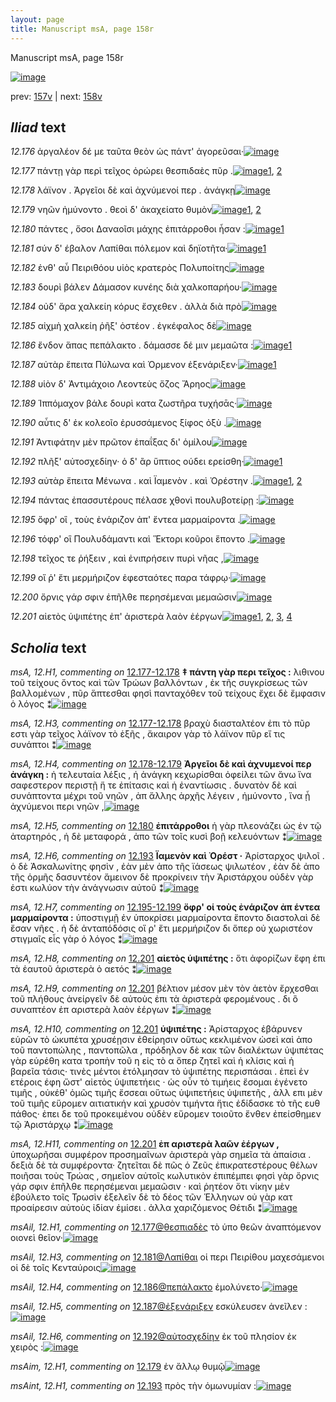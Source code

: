 ```yaml
---
layout: page
title: Manuscript msA, page 158r
---
```


Manuscript msA, page 158r

[![image](http://www.homermultitext.org/iipsrv?OBJ=IIP,1.0&FIF=/project/homer/pyramidal/deepzoom/hmt/vaimg/2017a/VA158RN_0329.tif&WID=100&CVT=JPEG)](http://www.homermultitext.org/ict2/?urn=urn:cite2:hmt:vaimg.2017a:VA158RN_0329)

prev:  [157v](../157v) | next:  [158v](../158v)

## *Iliad* text

*12.176* <a id="12.176"/> ἀργαλέον δέ με ταῦτα θεὸν ὡς πάντ' ἀγορεῦσαι·[![image](http://www.homermultitext.org/iipsrv?OBJ=IIP,1.0&FIF=/project/homer/pyramidal/deepzoom/hmt/vaimg/2017a/VA158RN_0329.tif&RGN=0.1603,0.2023,0.4409,0.0293&WID=1000&CVT=JPEG)](http://www.homermultitext.org/ict2/?urn=urn:cite2:hmt:vaimg.2017a:VA158RN_0329@0.1603,0.2023,0.4409,0.0293)

*12.177* <a id="12.177"/> πάντῃ γὰρ περὶ τεῖχος ὀρώρει θεσπιδαὲς πῦρ .[![image](http://www.homermultitext.org/iipsrv?OBJ=IIP,1.0&FIF=/project/homer/pyramidal/deepzoom/hmt/vaimg/2017a/VA158RN_0329.tif&RGN=0.1563,0.2233,0.4409,0.0293&WID=1000&CVT=JPEG)](http://www.homermultitext.org/ict2/?urn=urn:cite2:hmt:vaimg.2017a:VA158RN_0329@0.1563,0.2233,0.4409,0.0293)[1](#msAil_12.H1), [2](#msA_12.H2)

*12.178* <a id="12.178"/> λάϊνον . Ἀργεῖοι δὲ καὶ ἀχνύμενοί περ . ἀνάγκῃ[![image](http://www.homermultitext.org/iipsrv?OBJ=IIP,1.0&FIF=/project/homer/pyramidal/deepzoom/hmt/vaimg/2017a/VA158RN_0329.tif&RGN=0.1563,0.2421,0.4409,0.0293&WID=1000&CVT=JPEG)](http://www.homermultitext.org/ict2/?urn=urn:cite2:hmt:vaimg.2017a:VA158RN_0329@0.1563,0.2421,0.4409,0.0293)

*12.179* <a id="12.179"/> νηῶν ἠμύνοντο . θεοὶ δ' ἀκαχείατο θυμὸν[![image](http://www.homermultitext.org/iipsrv?OBJ=IIP,1.0&FIF=/project/homer/pyramidal/deepzoom/hmt/vaimg/2017a/VA158RN_0329.tif&RGN=0.1503,0.2602,0.3898,0.0293&WID=1000&CVT=JPEG)](http://www.homermultitext.org/ict2/?urn=urn:cite2:hmt:vaimg.2017a:VA158RN_0329@0.1503,0.2602,0.3898,0.0293)[1](#msAil_12.H2), [2](#msAim_12.H1)

*12.180* <a id="12.180"/> πάντες , ὅσοι Δαναοῖσι μάχης ἐπιτάρροθοι ἦσαν :[![image](http://www.homermultitext.org/iipsrv?OBJ=IIP,1.0&FIF=/project/homer/pyramidal/deepzoom/hmt/vaimg/2017a/VA158RN_0329.tif&RGN=0.1493,0.2767,0.4539,0.0293&WID=1000&CVT=JPEG)](http://www.homermultitext.org/ict2/?urn=urn:cite2:hmt:vaimg.2017a:VA158RN_0329@0.1493,0.2767,0.4539,0.0293)[1](#msA_12.H5)

*12.181* <a id="12.181"/> σύν δ' έβαλον Λαπίθαι πόλεμον καὶ δηϊοτῆτα·[![image](http://www.homermultitext.org/iipsrv?OBJ=IIP,1.0&FIF=/project/homer/pyramidal/deepzoom/hmt/vaimg/2017a/VA158RN_0329.tif&RGN=0.1754,0.2955,0.4198,0.0293&WID=1000&CVT=JPEG)](http://www.homermultitext.org/ict2/?urn=urn:cite2:hmt:vaimg.2017a:VA158RN_0329@0.1754,0.2955,0.4198,0.0293)[1](#msAil_12.H3)

*12.182* <a id="12.182"/> ἐνθ' αὖ Πειριθόου υἱὸς κρατερὸς Πολυποίτης[![image](http://www.homermultitext.org/iipsrv?OBJ=IIP,1.0&FIF=/project/homer/pyramidal/deepzoom/hmt/vaimg/2017a/VA158RN_0329.tif&RGN=0.1754,0.3158,0.4198,0.0293&WID=1000&CVT=JPEG)](http://www.homermultitext.org/ict2/?urn=urn:cite2:hmt:vaimg.2017a:VA158RN_0329@0.1754,0.3158,0.4198,0.0293)

*12.183* <a id="12.183"/> δουρὶ βάλεν Δάμασον κυνέης διὰ χαλκοπαρήου·[![image](http://www.homermultitext.org/iipsrv?OBJ=IIP,1.0&FIF=/project/homer/pyramidal/deepzoom/hmt/vaimg/2017a/VA158RN_0329.tif&RGN=0.1764,0.3331,0.4349,0.0293&WID=1000&CVT=JPEG)](http://www.homermultitext.org/ict2/?urn=urn:cite2:hmt:vaimg.2017a:VA158RN_0329@0.1764,0.3331,0.4349,0.0293)

*12.184* <a id="12.184"/> οὐδ' ἄρα χαλκείη κόρυς ἔσχεθεν . ἀλλὰ διὰ πρὸ[![image](http://www.homermultitext.org/iipsrv?OBJ=IIP,1.0&FIF=/project/homer/pyramidal/deepzoom/hmt/vaimg/2017a/VA158RN_0329.tif&RGN=0.1764,0.3519,0.4138,0.0323&WID=1000&CVT=JPEG)](http://www.homermultitext.org/ict2/?urn=urn:cite2:hmt:vaimg.2017a:VA158RN_0329@0.1764,0.3519,0.4138,0.0323)

*12.185* <a id="12.185"/> αἰχμὴ χαλκείη ῥῆξ' ὀστέον . ἐγκέφαλος δὲ[![image](http://www.homermultitext.org/iipsrv?OBJ=IIP,1.0&FIF=/project/homer/pyramidal/deepzoom/hmt/vaimg/2017a/VA158RN_0329.tif&RGN=0.1693,0.3699,0.3908,0.0323&WID=1000&CVT=JPEG)](http://www.homermultitext.org/ict2/?urn=urn:cite2:hmt:vaimg.2017a:VA158RN_0329@0.1693,0.3699,0.3908,0.0323)

*12.186* <a id="12.186"/> ἔνδον ἅπας πεπάλακτο . δάμασσε δέ μιν μεμαῶτα :[![image](http://www.homermultitext.org/iipsrv?OBJ=IIP,1.0&FIF=/project/homer/pyramidal/deepzoom/hmt/vaimg/2017a/VA158RN_0329.tif&RGN=0.1693,0.388,0.4499,0.0323&WID=1000&CVT=JPEG)](http://www.homermultitext.org/ict2/?urn=urn:cite2:hmt:vaimg.2017a:VA158RN_0329@0.1693,0.388,0.4499,0.0323)[1](#msAil_12.H4)

*12.187* <a id="12.187"/> αὐτὰρ ἔπειτα Πύλωνα καὶ Όρμενον ἐξενάριξεν·[![image](http://www.homermultitext.org/iipsrv?OBJ=IIP,1.0&FIF=/project/homer/pyramidal/deepzoom/hmt/vaimg/2017a/VA158RN_0329.tif&RGN=0.1713,0.409,0.4399,0.0323&WID=1000&CVT=JPEG)](http://www.homermultitext.org/ict2/?urn=urn:cite2:hmt:vaimg.2017a:VA158RN_0329@0.1713,0.409,0.4399,0.0323)[1](#msAil_12.H5)

*12.188* <a id="12.188"/> υἱὸν δ' Ἀντιμάχοιο Λεοντεὺς ὄζος Ἄρηος[![image](http://www.homermultitext.org/iipsrv?OBJ=IIP,1.0&FIF=/project/homer/pyramidal/deepzoom/hmt/vaimg/2017a/VA158RN_0329.tif&RGN=0.1713,0.409,0.4399,0.0323&WID=1000&CVT=JPEG)](http://www.homermultitext.org/ict2/?urn=urn:cite2:hmt:vaimg.2017a:VA158RN_0329@0.1713,0.409,0.4399,0.0323)

*12.189* <a id="12.189"/> Ἱππόμαχον βάλε δουρὶ κατα ζωστῆρα τυχήσᾱς·[![image](http://www.homermultitext.org/iipsrv?OBJ=IIP,1.0&FIF=/project/homer/pyramidal/deepzoom/hmt/vaimg/2017a/VA158RN_0329.tif&RGN=0.1673,0.4444,0.4299,0.0353&WID=1000&CVT=JPEG)](http://www.homermultitext.org/ict2/?urn=urn:cite2:hmt:vaimg.2017a:VA158RN_0329@0.1673,0.4444,0.4299,0.0353)

*12.190* <a id="12.190"/> αὖτις δ' ἐκ κολεοῖο ἐρυσσάμενος ξίφος ὀξὺ .[![image](http://www.homermultitext.org/iipsrv?OBJ=IIP,1.0&FIF=/project/homer/pyramidal/deepzoom/hmt/vaimg/2017a/VA158RN_0329.tif&RGN=0.1663,0.4669,0.4299,0.0353&WID=1000&CVT=JPEG)](http://www.homermultitext.org/ict2/?urn=urn:cite2:hmt:vaimg.2017a:VA158RN_0329@0.1663,0.4669,0.4299,0.0353)

*12.191* <a id="12.191"/> Ἀντιφάτην μὲν πρῶτον ἐπαΐξας δι' ὁμίλου[![image](http://www.homermultitext.org/iipsrv?OBJ=IIP,1.0&FIF=/project/homer/pyramidal/deepzoom/hmt/vaimg/2017a/VA158RN_0329.tif&RGN=0.1693,0.4857,0.4038,0.0316&WID=1000&CVT=JPEG)](http://www.homermultitext.org/ict2/?urn=urn:cite2:hmt:vaimg.2017a:VA158RN_0329@0.1693,0.4857,0.4038,0.0316)

*12.192* <a id="12.192"/> πλῆξ' αὐτοσχεδίην· ὁ δ' ἂρ ὕπτιος ούδει ερείσθη·[![image](http://www.homermultitext.org/iipsrv?OBJ=IIP,1.0&FIF=/project/homer/pyramidal/deepzoom/hmt/vaimg/2017a/VA158RN_0329.tif&RGN=0.1663,0.506,0.4038,0.0316&WID=1000&CVT=JPEG)](http://www.homermultitext.org/ict2/?urn=urn:cite2:hmt:vaimg.2017a:VA158RN_0329@0.1663,0.506,0.4038,0.0316)[1](#msAil_12.H6)

*12.193* <a id="12.193"/> αὐτὰρ ἔπειτα Μένωνα . καὶ Ϊαμενὸν . καὶ Ὀρέστην .[![image](http://www.homermultitext.org/iipsrv?OBJ=IIP,1.0&FIF=/project/homer/pyramidal/deepzoom/hmt/vaimg/2017a/VA158RN_0329.tif&RGN=0.1663,0.5241,0.4299,0.0353&WID=1000&CVT=JPEG)](http://www.homermultitext.org/ict2/?urn=urn:cite2:hmt:vaimg.2017a:VA158RN_0329@0.1663,0.5241,0.4299,0.0353)[1](#msAint_12.H1), [2](#msA_12.H6)

*12.194* <a id="12.194"/> πάντας ἐπασσυτέρους πέλασε χθονὶ πουλυβοτείρῃ :[![image](http://www.homermultitext.org/iipsrv?OBJ=IIP,1.0&FIF=/project/homer/pyramidal/deepzoom/hmt/vaimg/2017a/VA158RN_0329.tif&RGN=0.1653,0.5429,0.4409,0.0316&WID=1000&CVT=JPEG)](http://www.homermultitext.org/ict2/?urn=urn:cite2:hmt:vaimg.2017a:VA158RN_0329@0.1653,0.5429,0.4409,0.0316)

*12.195* <a id="12.195"/> ὄφρ' οἳ , τοὺς ἐνάριζον ἀπ' ἔντεα μαρμαίροντα .[![image](http://www.homermultitext.org/iipsrv?OBJ=IIP,1.0&FIF=/project/homer/pyramidal/deepzoom/hmt/vaimg/2017a/VA158RN_0329.tif&RGN=0.1633,0.5609,0.4138,0.0308&WID=1000&CVT=JPEG)](http://www.homermultitext.org/ict2/?urn=urn:cite2:hmt:vaimg.2017a:VA158RN_0329@0.1633,0.5609,0.4138,0.0308)

*12.196* <a id="12.196"/> τόφρ' οἳ Πουλυδάμαντι καὶ Ἕκτορι κοῦροι ἕποντο .[![image](http://www.homermultitext.org/iipsrv?OBJ=IIP,1.0&FIF=/project/homer/pyramidal/deepzoom/hmt/vaimg/2017a/VA158RN_0329.tif&RGN=0.1503,0.582,0.4208,0.0308&WID=1000&CVT=JPEG)](http://www.homermultitext.org/ict2/?urn=urn:cite2:hmt:vaimg.2017a:VA158RN_0329@0.1503,0.582,0.4208,0.0308)

*12.198* <a id="12.198"/> τεῖχος τε ῥήξειν , καὶ ἐνιπρήσειν πυρὶ νῆας ,[![image](http://www.homermultitext.org/iipsrv?OBJ=IIP,1.0&FIF=/project/homer/pyramidal/deepzoom/hmt/vaimg/2017a/VA158RN_0329.tif&RGN=0.1453,0.6023,0.4158,0.0271&WID=1000&CVT=JPEG)](http://www.homermultitext.org/ict2/?urn=urn:cite2:hmt:vaimg.2017a:VA158RN_0329@0.1453,0.6023,0.4158,0.0271)

*12.199* <a id="12.199"/> οἵ ῥ' ἔτι μερμήριζον ἐφεσταότες παρα τάφρῳ·[![image](http://www.homermultitext.org/iipsrv?OBJ=IIP,1.0&FIF=/project/homer/pyramidal/deepzoom/hmt/vaimg/2017a/VA158RN_0329.tif&RGN=0.1653,0.6173,0.3988,0.0338&WID=1000&CVT=JPEG)](http://www.homermultitext.org/ict2/?urn=urn:cite2:hmt:vaimg.2017a:VA158RN_0329@0.1653,0.6173,0.3988,0.0338)

*12.200* <a id="12.200"/> ὄρνις γάρ σφιν ἐπῆλθε περησέμεναι μεμαῶσιν[![image](http://www.homermultitext.org/iipsrv?OBJ=IIP,1.0&FIF=/project/homer/pyramidal/deepzoom/hmt/vaimg/2017a/VA158RN_0329.tif&RGN=0.1633,0.6368,0.4218,0.0286&WID=1000&CVT=JPEG)](http://www.homermultitext.org/ict2/?urn=urn:cite2:hmt:vaimg.2017a:VA158RN_0329@0.1633,0.6368,0.4218,0.0286)

*12.201* <a id="12.201"/> αἰετὸς ὑψιπέτης ἐπ' ἀριστερὰ λαὸν ἐέργων[![image](http://www.homermultitext.org/iipsrv?OBJ=IIP,1.0&FIF=/project/homer/pyramidal/deepzoom/hmt/vaimg/2017a/VA158RN_0329.tif&RGN=0.1623,0.6571,0.3868,0.0308&WID=1000&CVT=JPEG)](http://www.homermultitext.org/ict2/?urn=urn:cite2:hmt:vaimg.2017a:VA158RN_0329@0.1623,0.6571,0.3868,0.0308)[1](#msA_12.H11), [2](#msA_12.H8), [3](#msA_12.H9), [4](#msA_12.H10)

## *Scholia* text

*msA, 12.H1, commenting on* [12.177-12.178](#12.177-12.178)  <a id="msA_12.H1"/> **‡ πάντη γὰρ περι τεῖχος :** λιθινου τοῦ τείχους ὄντος καὶ τῶν Τρώων βαλλόντων , ἐκ τῆς συγκρίσεως τῶν βαλλομένων , πῦρ ἅπτεσθαι φησὶ πανταχόθεν τοῦ τείχους ἔχει δὲ ἔμφασιν ὁ λόγος ⁑[![image](http://www.homermultitext.org/iipsrv?OBJ=IIP,1.0&FIF=/project/homer/pyramidal/deepzoom/hmt/vaimg/2017a/VA158RN_0329.tif&RGN=0.186,0.0957,0.6088,0.0317&WID=1000&CVT=JPEG)](http://www.homermultitext.org/ict2/?urn=urn:cite2:hmt:vaimg.2017a:VA158RN_0329@0.186,0.0957,0.6088,0.0317)

*msA, 12.H3, commenting on* [12.177-12.178](#12.177-12.178)  <a id="msA_12.H3"/> βραχὺ διασταλτέον ἐπι τὸ πῦρ εστι γὰρ τεῖχος λάϊνον τὸ ἑξῆς , ἄκαιρον γὰρ τὸ λάϊνον πῦρ εἴ τις συνάπτοι ⁑[![image](http://www.homermultitext.org/iipsrv?OBJ=IIP,1.0&FIF=/project/homer/pyramidal/deepzoom/hmt/vaimg/2017a/VA158RN_0329.tif&RGN=0.1958,0.1221,0.5976,0.0248&WID=1000&CVT=JPEG)](http://www.homermultitext.org/ict2/?urn=urn:cite2:hmt:vaimg.2017a:VA158RN_0329@0.1958,0.1221,0.5976,0.0248)

*msA, 12.H4, commenting on* [12.178-12.179](#12.178-12.179)  <a id="msA_12.H4"/> **Ἀργεῖοι δὲ καὶ ἀχνυμενοί περ ἀνάγκη :** ἡ τελευταία λέξις , ἡ ἀνάγκη κεχωρίσθαι ὀφείλει τῶν ἄνω ἵνα σαφεστερον περιστῇ ἥ τε ἐπίτασις καὶ ἡ ἐναντίωσις . δυνατὸν δὲ καὶ συνάπτοντα μέχρι τοῦ νηῶν , ἀπ ἄλλης ἀρχῆς λέγειν , ἠμύνοντο , ἵνα ᾖ ἀχνύμενοι περι νηῶν ,[![image](http://www.homermultitext.org/iipsrv?OBJ=IIP,1.0&FIF=/project/homer/pyramidal/deepzoom/hmt/vaimg/2017a/VA158RN_0329.tif&RGN=0.193,0.1337,0.5997,0.0375&WID=1000&CVT=JPEG)](http://www.homermultitext.org/ict2/?urn=urn:cite2:hmt:vaimg.2017a:VA158RN_0329@0.193,0.1337,0.5997,0.0375)

*msA, 12.H5, commenting on* [12.180](#12.180)  <a id="msA_12.H5"/> **ἐπιτάρροθοι** ἡ γὰρ πλεονάζει ὡς ἐν τῷ ἀταρτηρός , ἡ δὲ μεταφορά , ἀπο τῶν τοῖς κυσὶ βοῇ κελευόντων ⁑[![image](http://www.homermultitext.org/iipsrv?OBJ=IIP,1.0&FIF=/project/homer/pyramidal/deepzoom/hmt/vaimg/2017a/VA158RN_0329.tif&RGN=0.1874,0.1628,0.5435,0.0206&WID=1000&CVT=JPEG)](http://www.homermultitext.org/ict2/?urn=urn:cite2:hmt:vaimg.2017a:VA158RN_0329@0.1874,0.1628,0.5435,0.0206)

*msA, 12.H6, commenting on* [12.193](#12.193)  <a id="msA_12.H6"/> **Ϊαμενὸν καὶ Ὀρέστ ·** Ἀρίσταρχος ψιλοῖ . ὁ δὲ Ἀσκαλωνίτης φησὶν , ἐὰν μὲν ἀπο τῆς ϊάσεως ψιλωτέον , ἐὰν δὲ ἀπο τῆς ὁρμῆς δασυντέον ἄμεινον δὲ προκρίνειν τὴν Ἀριστάρχου οὐδὲν γὰρ ἐστι κωλύον τὴν ἀνάγνωσιν αὐτοῦ ⁑[![image](http://www.homermultitext.org/iipsrv?OBJ=IIP,1.0&FIF=/project/homer/pyramidal/deepzoom/hmt/vaimg/2017a/VA158RN_0329.tif&RGN=0.607,0.5204,0.1868,0.0718&WID=1000&CVT=JPEG)](http://www.homermultitext.org/ict2/?urn=urn:cite2:hmt:vaimg.2017a:VA158RN_0329@0.607,0.5204,0.1868,0.0718)

*msA, 12.H7, commenting on* [12.195-12.199](#12.195-12.199)  <a id="msA_12.H7"/> **ὄφρ' οἱ τοὺς ἐνάριζον ἀπ έντεα μαρμαίροντα :** ὑποστιγμῇ ἐν ὑποκρίσει μαρμαίροντα ἕποντο διαστολαὶ δὲ ἔσαν νῆες . ἡ δὲ ἀνταπόδόσις οἵ ρ' ἔτι μερμήριζον δι ὅπερ οὐ χωριστέον στιγμαῖς εἶς γὰρ ὁ λόγος ⁑[![image](http://www.homermultitext.org/iipsrv?OBJ=IIP,1.0&FIF=/project/homer/pyramidal/deepzoom/hmt/vaimg/2017a/VA158RN_0329.tif&RGN=0.5916,0.5887,0.1995,0.0743&WID=1000&CVT=JPEG)](http://www.homermultitext.org/ict2/?urn=urn:cite2:hmt:vaimg.2017a:VA158RN_0329@0.5916,0.5887,0.1995,0.0743)

*msA, 12.H8, commenting on* [12.201](#12.201)  <a id="msA_12.H8"/> **αἱετὸς ὑψιπέτης :** ὅτι ἀφορίζων ἔφη ἐπι τὰ ἑαυτοῦ ἀριστερὰ ὁ αετός ⁑[![image](http://www.homermultitext.org/iipsrv?OBJ=IIP,1.0&FIF=/project/homer/pyramidal/deepzoom/hmt/vaimg/2017a/VA158RN_0329.tif&RGN=0.5821,0.655,0.2087,0.0311&WID=1000&CVT=JPEG)](http://www.homermultitext.org/ict2/?urn=urn:cite2:hmt:vaimg.2017a:VA158RN_0329@0.5821,0.655,0.2087,0.0311)

*msA, 12.H9, commenting on* [12.201](#12.201)  <a id="msA_12.H9"/> βέλτιον μέσον μὲν τὸν ἀετὸν ἔρχεσθαι τοῦ πλήθους ἀνείργεῖν δὲ αὐτοὺς ἐπι τὰ ἀριστερὰ φερομένους . δι ὃ συναπτέον ἐπ αριστερὰ λαὸν ἐέργων ⁑[![image](http://www.homermultitext.org/iipsrv?OBJ=IIP,1.0&FIF=/project/homer/pyramidal/deepzoom/hmt/vaimg/2017a/VA158RN_0329.tif&RGN=0.1654,0.681,0.6216,0.0339&WID=1000&CVT=JPEG)](http://www.homermultitext.org/ict2/?urn=urn:cite2:hmt:vaimg.2017a:VA158RN_0329@0.1654,0.681,0.6216,0.0339)

*msA, 12.H10, commenting on* [12.201](#12.201)  <a id="msA_12.H10"/> **ὑψιπέτης :** Ἀρίσταρχος ἐβάρυνεν εὑρῶν τὸ ὠκυπέτα χρυσέῃσιν ἐθείρησιν οὕτως κεκλιμένον ὡσεὶ καὶ ἀπο τοῦ παντοπώλης , παντοπῶλα , πρόδηλον δὲ κακ τῶν διαλέκτων ὑψιπέτας γὰρ εὑρέθη κατα τροπὴν τοῦ η εἰς τὸ α ὅπερ ζητεῖ καὶ ἡ κλίσις καὶ ἡ βαρεῖα τάσις· τινὲς μέντοι ἐτόλμησαν τὸ ὑψιπέτης περισπάσαι . ἐπεὶ ἐν ετέροις έφη ὥστ' αἰετὸς ὑψιπετήεις · ὡς οὖν τὸ τιμήεις ἔσομαι ἐγένετο τιμῆς , οὐκέθ' ὁμῶς τιμῆς ἔσσεαι οὕτως ὑψιπετήεις ὑψιπετῆς , ἀλλ επι μὲν τοῦ τιμῆς εὕρομεν αιτιατικήν καὶ χρυσὸν τιμήντα ἥτις ἐδίδασκε τὸ τῆς ευθ πάθος· ἐπει δε τοῦ προκειμένου οὐδὲν εὕρομεν τοιοῦτο ἔνθεν ἐπείσθημεν τῷ Ἀριστάρχῳ ⁑[![image](http://www.homermultitext.org/iipsrv?OBJ=IIP,1.0&FIF=/project/homer/pyramidal/deepzoom/hmt/vaimg/2017a/VA158RN_0329.tif&RGN=0.1692,0.6979,0.6216,0.0785&WID=1000&CVT=JPEG)](http://www.homermultitext.org/ict2/?urn=urn:cite2:hmt:vaimg.2017a:VA158RN_0329@0.1692,0.6979,0.6216,0.0785)

*msA, 12.H11, commenting on* [12.201](#12.201)  <a id="msA_12.H11"/> **ἐπ αριστερὰ λαῶν ἐέργων ,** ὑποχωρῆσαι συμφέρον προσημαῖνων ἀριστερὰ γὰρ σημεῖα τὰ ἀπαίσια . δεξιὰ δὲ τὰ συμφέροντα· ζητεῖται δὲ πῶς ὁ Ζεῦς ἐπικρατεστέρους θέλων ποιῆσαι τοὺς Τρώας , σημεῖον αὐτοῖς κωλυτικὸν ἐπιπέμπει φησὶ γὰρ ὄρνις γάρ σφιν ἐπῆλθε περησέμεναι μεμαῶσιν · καὶ ῥητέον ὅτι νίκην μὲν ἐβούλετο τοῖς Τρωσὶν ἐξελεῖν δὲ τὸ δέος τῶν Ἑλληνων οὐ γὰρ κατ προαίρεσιν αὐτοὺς ἰδίαν ἐμίσει . ἀλλα χαριζόμενος Θέτιδι ⁑[![image](http://www.homermultitext.org/iipsrv?OBJ=IIP,1.0&FIF=/project/homer/pyramidal/deepzoom/hmt/vaimg/2017a/VA158RN_0329.tif&RGN=0.1632,0.7612,0.6254,0.0587&WID=1000&CVT=JPEG)](http://www.homermultitext.org/ict2/?urn=urn:cite2:hmt:vaimg.2017a:VA158RN_0329@0.1632,0.7612,0.6254,0.0587)

*msAil, 12.H1, commenting on* [12.177@θεσπιαδὲς](#12.177@θεσπιαδὲς)  <a id="msAil_12.H1"/> τὸ ὑπο θεῶν ἀναπτόμενον οιονεὶ θεῖον·[![image](http://www.homermultitext.org/iipsrv?OBJ=IIP,1.0&FIF=/project/homer/pyramidal/deepzoom/hmt/vaimg/2017a/VA158RN_0329.tif&RGN=0.4205,0.2216,0.1775,0.0105&WID=1000&CVT=JPEG)](http://www.homermultitext.org/ict2/?urn=urn:cite2:hmt:vaimg.2017a:VA158RN_0329@0.4205,0.2216,0.1775,0.0105)

*msAil, 12.H3, commenting on* [12.181@Λαπίθαι](#12.181@Λαπίθαι)  <a id="msAil_12.H3"/> οἱ περι Πειρίθου μαχεσάμενοι οἱ δὲ τοῖς Κενταύροις[![image](http://www.homermultitext.org/iipsrv?OBJ=IIP,1.0&FIF=/project/homer/pyramidal/deepzoom/hmt/vaimg/2017a/VA158RN_0329.tif&RGN=0.3105,0.2986,0.2126,0.0093&WID=1000&CVT=JPEG)](http://www.homermultitext.org/ict2/?urn=urn:cite2:hmt:vaimg.2017a:VA158RN_0329@0.3105,0.2986,0.2126,0.0093)

*msAil, 12.H4, commenting on* [12.186@πεπάλακτο](#12.186@πεπάλακτο)  <a id="msAil_12.H4"/> ἐμολύνετο·[![image](http://www.homermultitext.org/iipsrv?OBJ=IIP,1.0&FIF=/project/homer/pyramidal/deepzoom/hmt/vaimg/2017a/VA158RN_0329.tif&RGN=0.3246,0.3932,0.0597,0.0097&WID=1000&CVT=JPEG)](http://www.homermultitext.org/ict2/?urn=urn:cite2:hmt:vaimg.2017a:VA158RN_0329@0.3246,0.3932,0.0597,0.0097)

*msAil, 12.H5, commenting on* [12.187@ἐξενάριξεν](#12.187@ἐξενάριξεν)  <a id="msAil_12.H5"/> εσκύλευσεν ἀνεῖλεν :[![image](http://www.homermultitext.org/iipsrv?OBJ=IIP,1.0&FIF=/project/homer/pyramidal/deepzoom/hmt/vaimg/2017a/VA158RN_0329.tif&RGN=0.5202,0.4139,0.0723,0.0073&WID=1000&CVT=JPEG)](http://www.homermultitext.org/ict2/?urn=urn:cite2:hmt:vaimg.2017a:VA158RN_0329@0.5202,0.4139,0.0723,0.0073)

*msAil, 12.H6, commenting on* [12.192@αὐτοσχεδίην](#12.192@αὐτοσχεδίην)  <a id="msAil_12.H6"/> ἐκ τοῦ πλησίον ἐκ χειρὸς :[![image](http://www.homermultitext.org/iipsrv?OBJ=IIP,1.0&FIF=/project/homer/pyramidal/deepzoom/hmt/vaimg/2017a/VA158RN_0329.tif&RGN=0.2456,0.5073,0.0967,0.0083&WID=1000&CVT=JPEG)](http://www.homermultitext.org/ict2/?urn=urn:cite2:hmt:vaimg.2017a:VA158RN_0329@0.2456,0.5073,0.0967,0.0083)

*msAim, 12.H1, commenting on* [12.179](#12.179)  <a id="msAim_12.H1"/> ἐν ἄλλῳ θυμῷ[![image](http://www.homermultitext.org/iipsrv?OBJ=IIP,1.0&FIF=/project/homer/pyramidal/deepzoom/hmt/vaimg/2017a/VA158RN_0329.tif&RGN=0.5436,0.2685,0.0633,0.0113&WID=1000&CVT=JPEG)](http://www.homermultitext.org/ict2/?urn=urn:cite2:hmt:vaimg.2017a:VA158RN_0329@0.5436,0.2685,0.0633,0.0113)

*msAint, 12.H1, commenting on* [12.193](#12.193)  <a id="msAint_12.H1"/> πρὸς τὴν ὁμωνυμίαν :[![image](http://www.homermultitext.org/iipsrv?OBJ=IIP,1.0&FIF=/project/homer/pyramidal/deepzoom/hmt/vaimg/2017a/VA158RN_0329.tif&RGN=0.111,0.5357,0.0443,0.0195&WID=1000&CVT=JPEG)](http://www.homermultitext.org/ict2/?urn=urn:cite2:hmt:vaimg.2017a:VA158RN_0329@0.111,0.5357,0.0443,0.0195)